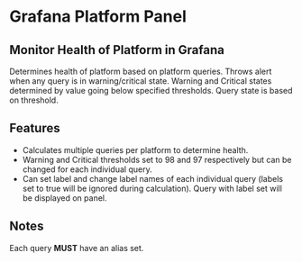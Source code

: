 # **Grafana Platform Panel**
## Monitor Health of Platform in Grafana

Determines health of platform based on platform queries. Throws alert when any query is in warning/critical state. Warning and Critical states determined by value going below specified thresholds. Query state is based on threshold.

## Features

- Calculates multiple queries per platform to determine health.
- Warning and Critical thresholds set to 98 and 97 respectively but can be changed for each individual query.
- Can set label and change label names of each individual query (labels set to true will be ignored during calculation). Query with label set will be displayed on panel.

## Notes
Each query **MUST** have an alias set.
